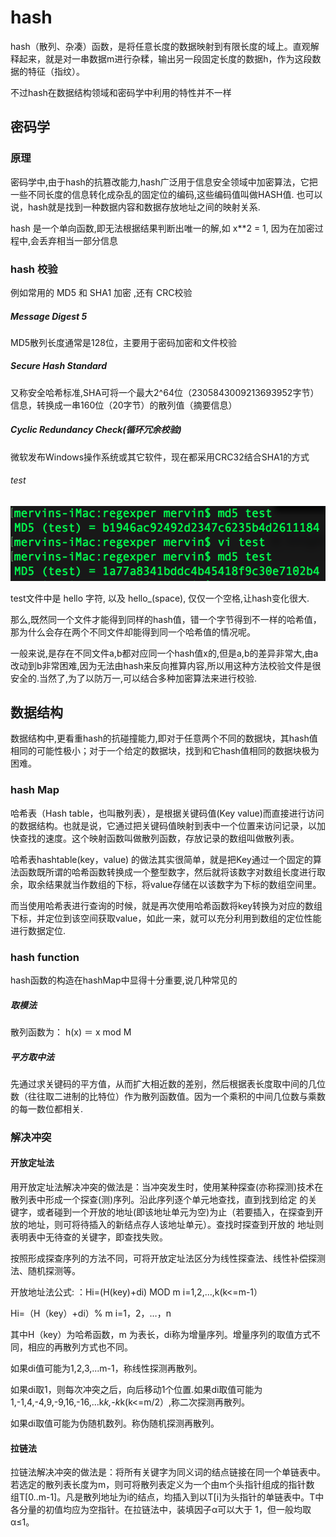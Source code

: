 # hash

hash（散列、杂凑）函数，是将任意长度的数据映射到有限长度的域上。直观解释起来，就是对一串数据m进行杂糅，输出另一段固定长度的数据h，作为这段数据的特征（指纹）。

不过hash在数据结构领域和密码学中利用的特性并不一样

## 密码学

### 原理

密码学中,由于hash的抗篡改能力,hash广泛用于信息安全领域中加密算法，它把一些不同长度的信息转化成杂乱的固定位的编码,这些编码值叫做HASH值. 也可以说，hash就是找到一种数据内容和数据存放地址之间的映射关系.

hash 是一个单向函数,即无法根据结果判断出唯一的解,如 x**2 = 1, 因为在加密过程中,会丢弃相当一部分信息

### hash 校验

例如常用的 MD5 和 SHA1 加密 ,还有 CRC校验

##### Message Digest 5

MD5散列长度通常是128位，主要用于密码加密和文件校验

##### Secure Hash Standard

又称安全哈希标准,SHA可将一个最大2^64位（2305843009213693952字节）信息，转换成一串160位（20字节）的散列值（摘要信息）

##### Cyclic Redundancy Check(循环冗余校验)

微软发布Windows操作系统或其它软件，现在都采用CRC32结合SHA1的方式

###### test

![img](../../img/2018102201.png)

test文件中是 hello 字符, 以及 hello_(space), 仅仅一个空格,让hash变化很大.

那么,既然同一个文件才能得到同样的hash值，错一个字节得到不一样的哈希值，那为什么会存在两个不同文件却能得到同一个哈希值的情况呢。

一般来说,是存在不同文件a,b都对应同一个hash值x的,但是a,b的差异非常大,由a改动到b非常困难,因为无法由hash来反向推算内容,所以用这种方法校验文件是很安全的.当然了,为了以防万一,可以结合多种加密算法来进行校验.

## 数据结构

数据结构中,更看重hash的抗碰撞能力,即对于任意两个不同的数据块，其hash值相同的可能性极小；对于一个给定的数据块，找到和它hash值相同的数据块极为困难。

<!-- 数组的特点是：寻址容易，插入和删除困难；而链表的特点是：寻址困难，插入和删除容易。那么我们能不能综合两者的特性，做出一种寻址容易，插入删除也容易的数据结构？答案是肯定的，这就是我们要提起的哈希表，哈希表有多种不同的实现方法，我接下来解释的是最常用的一种方法——拉链法，我们可以理解为“链表的数组”，如图： -->

### hash Map

哈希表（Hash table，也叫散列表），是根据关键码值(Key value)而直接进行访问的数据结构。也就是说，它通过把关键码值映射到表中一个位置来访问记录，以加快查找的速度。这个映射函数叫做散列函数，存放记录的数组叫做散列表。

哈希表hashtable(key，value) 的做法其实很简单，就是把Key通过一个固定的算法函数既所谓的哈希函数转换成一个整型数字，然后就将该数字对数组长度进行取余，取余结果就当作数组的下标，将value存储在以该数字为下标的数组空间里。

而当使用哈希表进行查询的时候，就是再次使用哈希函数将key转换为对应的数组下标，并定位到该空间获取value，如此一来，就可以充分利用到数组的定位性能进行数据定位.

### hash function

hash函数的构造在hashMap中显得十分重要,说几种常见的

##### 取模法

散列函数为： h(x) ＝ x mod M

##### 平方取中法

先通过求关键码的平方值，从而扩大相近数的差别，然后根据表长度取中间的几位数（往往取二进制的比特位）作为散列函数值。因为一个乘积的中间几位数与乘数的每一数位都相关.


### 解决冲突

#### 开放定址法

用开放定址法解决冲突的做法是：当冲突发生时，使用某种探查(亦称探测)技术在散列表中形成一个探查(测)序列。沿此序列逐个单元地查找，直到找到给定 的关键字，或者碰到一个开放的地址(即该地址单元为空)为止（若要插入，在探查到开放的地址，则可将待插入的新结点存人该地址单元）。查找时探查到开放的 地址则表明表中无待查的关键字，即查找失败。

按照形成探查序列的方法不同，可将开放定址法区分为线性探查法、线性补偿探测法、随机探测等。

开放地址法公式: ：Hi=(H(key)+di) MOD m i=1,2,...,k(k<=m-1）

Hi=（H（key）+di）% m   i=1，2，…，n

其中H（key）为哈希函数，m 为表长，di称为增量序列。增量序列的取值方式不同，相应的再散列方式也不同。

如果di值可能为1,2,3,...m-1，称线性探测再散列。

如果di取1，则每次冲突之后，向后移动1个位置.如果di取值可能为1,-1,4,-4,9,-9,16,-16,...k*k,-k*k(k<=m/2）,称二次探测再散列。

如果di取值可能为伪随机数列。称伪随机探测再散列。

#### 拉链法

拉链法解决冲突的做法是：将所有关键字为同义词的结点链接在同一个单链表中。若选定的散列表长度为m，则可将散列表定义为一个由m个头指针组成的指针数 组T[0..m-1]。凡是散列地址为i的结点，均插入到以T[i]为头指针的单链表中。T中各分量的初值均应为空指针。在拉链法中，装填因子α可以大于 1，但一般均取α≤1。